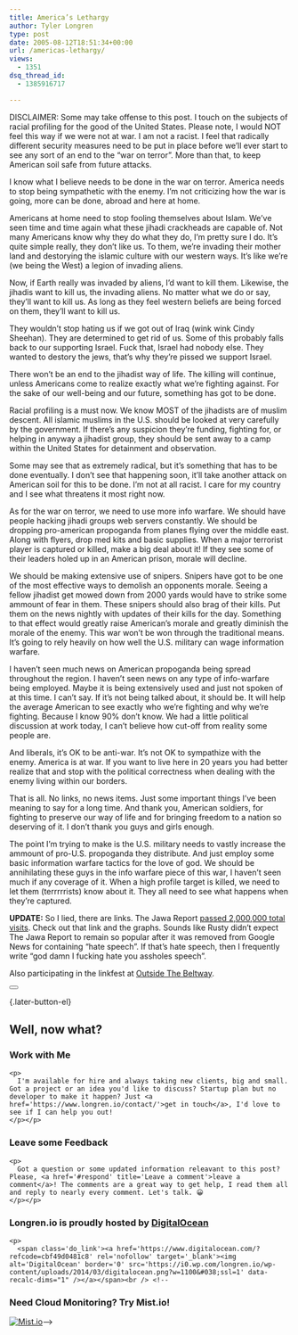 ```yaml
---
title: America’s Lethargy
author: Tyler Longren
type: post
date: 2005-08-12T18:51:34+00:00
url: /americas-lethargy/
views:
  - 1351
dsq_thread_id:
  - 1385916717

---
```

DISCLAIMER: Some may take offense to this post. I touch on the subjects of racial profiling for the good of the United States. Please note, I would NOT feel this way if we were not at war. I am not a racist. I feel that radically different security measures need to be put in place before we&#8217;ll ever start to see any sort of an end to the &#8220;war on terror&#8221;. More than that, to keep American soil safe from future attacks.

I know what I believe needs to be done in the war on terror. America needs to stop being sympathetic with the enemy. I&#8217;m not criticizing how the war is going, more can be done, abroad and here at home.

Americans at home need to stop fooling themselves about Islam. We&#8217;ve seen time and time again what these jihadi crackheads are capable of. Not many Americans know why they do what they do, I&#8217;m pretty sure I do. It&#8217;s quite simple really, they don&#8217;t like us. To them, we&#8217;re invading their mother land and destorying the islamic culture with our western ways. It&#8217;s like we&#8217;re (we being the West) a legion of invading aliens.

Now, if Earth really was invaded by aliens, I&#8217;d want to kill them. Likewise, the jihadis want to kill us, the invading aliens. No matter what we do or say, they&#8217;ll want to kill us. As long as they feel western beliefs are being forced on them, they&#8217;ll want to kill us.

They wouldn&#8217;t stop hating us if we got out of Iraq (wink wink Cindy Sheehan). They are determined to get rid of us. Some of this probably falls back to our supporting Israel. Fuck that, Israel had nobody else. They wanted to destory the jews, that&#8217;s why they&#8217;re pissed we support Israel.

There won&#8217;t be an end to the jihadist way of life. The killing will continue, unless Americans come to realize exactly what we&#8217;re fighting against. For the sake of our well-being and our future, something has got to be done.

Racial profiling is a must now. We know MOST of the jihadists are of muslim descent. All islamic muslims in the U.S. should be looked at very carefully by the government. If there&#8217;s any suspicion they&#8217;re funding, fighting for, or helping in anyway a jihadist group, they should be sent away to a camp within the United States for detainment and observation.

Some may see that as extremely radical, but it&#8217;s something that has to be done eventually. I don&#8217;t see that happening soon, it&#8217;ll take another attack on American soil for this to be done. I&#8217;m not at all racist. I care for my country and I see what threatens it most right now.

As for the war on terror, we need to use more info warfare. We should have people hacking jihadi groups web servers constantly. We should be dropping pro-american propoganda from planes flying over the middle east. Along with flyers, drop med kits and basic supplies. When a major terrorist player is captured or killed, make a big deal about it! If they see some of their leaders holed up in an American prison, morale will decline.

We should be making extensive use of snipers. Snipers have got to be one of the most effective ways to demolish an opponents morale. Seeing a fellow jihadist get mowed down from 2000 yards would have to strike some ammount of fear in them. These snipers should also brag of their kills. Put them on the news nightly with updates of their kills for the day. Something to that effect would greatly raise American&#8217;s morale and greatly diminish the morale of the enemy. This war won&#8217;t be won through the traditional means. It&#8217;s going to rely heavily on how well the U.S. military can wage information warfare.

I haven&#8217;t seen much news on American propoganda being spread throughout the region. I haven&#8217;t seen news on any type of info-warfare being employed. Maybe it is being extensively used and just not spoken of at this time. I can&#8217;t say. If it&#8217;s not being talked about, it should be. It will help the average American to see exactly who we&#8217;re fighting and why we&#8217;re fighting. Because I know 90% don&#8217;t know. We had a little political discussion at work today, I can&#8217;t believe how cut-off from reality some people are.

And liberals, it&#8217;s OK to be anti-war. It&#8217;s not OK to sympathize with the enemy. America is at war. If you want to live here in 20 years you had better realize that and stop with the political correctness when dealing with the enemy living within our borders.

That is all. No links, no news items. Just some important things I&#8217;ve been meaning to say for a long time. And thank you, American soldiers, for fighting to preserve our way of life and for bringing freedom to a nation so deserving of it. I don&#8217;t thank you guys and girls enough.

The point I&#8217;m trying to make is the U.S. military needs to vastly increase the ammount of pro-U.S. propoganda they distribute. And just employ some basic information warfare tactics for the love of god. We should be annihilating these guys in the info warfare piece of this war, I haven&#8217;t seen much if any coverage of it. When a high profile target is killed, we need to let them (terrrrrists) know about it. They all need to see what happens when they&#8217;re captured.

**UPDATE:** So I lied, there are links. The Jawa Report [passed 2,000,000 total visits][1]. Check out that link and the graphs. Sounds like Rusty didn&#8217;t expect The Jawa Report to remain so popular after it was removed from Google News for containing &#8220;hate speech&#8221;. If that&#8217;s hate speech, then I frequently write &#8220;god damn I fucking hate you assholes speech&#8221;.

Also participating in the linkfest at [Outside The Beltway][2]. 

<div class="wpulike wpulike-default " >
  <div class="wp_ulike_general_class wp_ulike_is_not_liked">
    <button type="button"
					aria-label="Like Button"
					data-ulike-id="1967"
					data-ulike-nonce="0a4ad85a6f"
					data-ulike-type="likeThis"
					data-ulike-template="wpulike-default"
					data-ulike-display-likers="0"
					data-ulike-disable-pophover="0"
					class="wp_ulike_btn wp_ulike_put_image wp_likethis_1967"></button><span class="count-box"></span>
  </div>
</div>

[][3]{.later-button-el}

<div class='what-next'>
  <h2>
    Well, now what?
  </h2>
  
  <div class='hire'>
    <h3>
      Work with Me
    </h3>
    
    <p>
      I'm available for hire and always taking new clients, big and small. Got a project or an idea you'd like to discuss? Startup plan but no developer to make it happen? Just <a href='https://www.longren.io/contact/'>get in touch</a>, I'd love to see if I can help you out!
    </p></p>
  </div>
  
  <div class='hire'>
    <h3>
      Leave some Feedback
    </h3>
    
    <p>
      Got a question or some updated information releavant to this post? Please, <a href='#respond' title='Leave a comment'>leave a comment</a>! The comments are a great way to get help, I read them all and reply to nearly every comment. Let's talk. 😀
    </p></p>
  </div>
  
  <div class='now-what-bottom-ad'>
    <h3>
      Longren.io is proudly hosted by <a href='https://www.digitalocean.com/?refcode=cbf49d0481c8'>DigitalOcean</a>
    </h3>
    
    <p>
      <span class='do_link'><a href='https://www.digitalocean.com/?refcode=cbf49d0481c8' rel='nofollow' target='_blank'><img alt='DigitalOcean' border='0' src='https://i0.wp.com/longren.io/wp-content/uploads/2014/03/digitalocean.png?w=1100&#038;ssl=1' data-recalc-dims="1" /></a></span><br /> <!--

<h3>Need Cloud Monitoring? Try Mist.io!</h3>

<span class='do_link'><a href='http://mist.io/?ref=tyler' rel='nofollow' target='_blank'><img alt='Mist.io' border='0' src='https://i0.wp.com/longren.io/wp-content/uploads/2014/04/mistio.jpg?w=1100&#038;ssl=1' data-recalc-dims="1"></a></span>--></div> </div>

 [1]: http://mypetjawa.mu.nu/archives/111680.php
 [2]: http://www.outsidethebeltway.com/archives/11626
 [3]: #